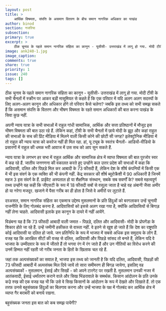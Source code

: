 ```yaml
---
layout: post
title: >
    आर्थिक विषमता, संपत्ति के असमान वितरण के बीच समान नागरिक अधिकार का पाखंड
author: binod
section: नजरिया
subsection:
primary: true
excerpt: >
    ठीक चुनाव के पहले समान नागरिक संहिता का कानून - यूसीसी- उत्तराखंड में लागू हो गया. मोदी टीवी के सभी चैनलों में स्क्रीन पर आकर बड़ी मासूमियत से कहते हैं कि एक परिवार में यदि अलग अलग सदस्यों के लिए अलग-अलग कानून और अधिकार होंगे तो परिवार कैसे चलेगा?
image: ank240-1.jpg
image_caption:
comments: true
share: true
priority: 1
issue: 240
tags: []
---
```


ठीक चुनाव के पहले समान नागरिक संहिता का कानून - यूसीसी- उत्तराखंड में लागू हो गया. मोदी टीवी के सभी चैनलों में स्क्रीन पर आकर बड़ी मासूमियत से कहते हैं कि एक परिवार में यदि अलग अलग सदस्यों के लिए अलग-अलग कानून और अधिकार होंगे तो परिवार कैसे चलेगा? जबकि इस तथ्य को सभी समझ सकते हैं कि असमान संपत्ति के वितरण और भीषण विषमता के रहते समान अधिकारों की बात करना पाखंड के सिवा कुछ नहीं.

अपनी न्याय यात्रा के सभी सभाओं में राहुल गांधी सामाजिक, आर्थिक और सत्ता प्रतिष्ठानों में मौजूद इस भीषण विषमता की बात उठा रहे हैं. लेकिन कहां, टीवी के सभी चैनलों में छाये मोदी के झूठ और कहां राहुल की सभाओं के सच की प्रिंट मीडिया में मिलने वाली किसी कोने की छोटी सी जगह? इलेक्ट्रोनिक मीडिया में तो राहुल की न्याय यात्रा को कवरेज नहीं ही मिल रहा. हां, यू ट्यूब के स्वतंत्र चैनलों- आडियों-वीडियो के प्रसारणों में राहुल की धमक भरी आवाज में उस सच को आप सुन सकते हैं.

न्याय यात्रा के लगभग हर सभा में राहुल आर्थिक और सामाजिक क्षेत्र में व्याप्त विषमता की बात पुरजोर स्वर में कह रहे हैं. जातीय जनगणना की वकालत करते हुए उन्होंने कल उत्तर प्रदेश की सभाओं में कहा कि आदिवासी, दलित और पिछड़े मिल कर आबादी के 73 फीसदी हैं, लेकिन देश के शीर्ष कंपनियों में किसी एक में भी इस संवर्ग के एक व्यक्ति की भी कंपनी नहीं. केंद्र सरकार की शीर्ष ब्यूरोक्रैशी में 90 अधिकारी है जिनमें महज 3 इस संवर्ग के हैं. प्राईवेट अस्पताल हो या शैक्षणिक संस्थान, सबके सब सवर्णों के? सबसे महत्वपूर्ण तथ्य उन्होंने यह कही कि जीएसटी के रूप में 18 फीसदी सबों से वसूला जाता है चाहे वह अंबानी जैसा अमीर हो या नरेगा मजदूर. खजाने में पैसा गरीब का ही होता है जिसे वे अमीरों पर लुटाते हैं.

दरअसल, समान नागरिक संहिता का एकमात्र उद्देश्य मुसलमानों के प्रति हिंदुओं को बरगलाकर उन्हें चुनावी राजनीति के लिए गोलबंद करना है. आदिवासियों को इससे अलग रखा गया है, क्योंकि आदिवसियों से बिगाड़ नहीं लेना चाहते. आदिवासी इलाके इस कानून के दायरे में नहीं आयेंगे.

विडंबना यह है कि 73 फीसदी आबादी वाली जमात - पिछड़े, दलित और आदिवासी- मोदी के प्रोपगेंडा के शिकार होते जा रहे हैं. उन्हें जमीनी हकीकत से वास्ता नहीं. वे इतने से खुश हो जाते हैं कि देश का राष्ट्रपति कोई आदिवासी या दलित हो जाये. जन प्रतिनिधि के रूप में भाजपा में सबसे अधिक इस समुदाय के लोग हैं. वजह यह कि आरक्षित सीटों की वजह से दलित, आदिवासी और पिछड़े सांसद तो बनते हैं, लेकिन यदि वे भाजपा के उम्मीदवार के रूप में जीतते हैं तो भगवा रंग में रंग जाते हैं और उन नीतियों का विरोध करने की उनमें हिम्मत नहीं रहती जो गरीब जनता के हितों के खिलाफ चल रहे हैं.

जहां तक अल्पसंख्यकों का सवाल है, भाजपा इस तथ्य को जानती है कि यदि दलित, आदिवासी, पिछड़ों की 73 फीसदी आबादी में अल्पसंख्य मिल दिये जायें तो सारा समीमरण ही बिगड़ जायेगा, इसलिए वह अल्पसंख्यकों - मुसलमान, ईसाई और सिखों - को अपने टारगेट पर रखती है. मुसलमान उनकी नजर में आतंकवादी, ईसाई धर्मांतरण कराने वाले और सिख भिंडरावाले के समर्थक. किसान आंदोलन के प्रति उनके कउ़े रुख की एक वजह यह भी कि उसे वे सिख किसानों के आंदोलन के रूप में देखते और दिखाते हैं. तो एक तरफ उनसे बहुसंख्यक हिंदुओं का बिलगाव करना और उन्हें भाजपा के पक्ष में गोलबंद कर आर्थिक क्षेत्र में व्याप्त गैर बराबरी को बनाये रखना.

बहुसंख्यक जनता इस बात को कब समझ पायेगी? 